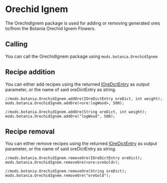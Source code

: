 # Orechid Ignem

The OrechidIgnem package is used for adding or removing generated ores to/from the Botania Orechid Ignem Flowers.

## Calling
You can call the OrechidIgnem package using `mods.botania.OrechidIgnem`

## Recipe addition

You can either add recipes using the returned [IOreDictEntry](/Vanilla/OreDict/IOreDictEntry/) as output parameter, or the name of said oreDictEntry as string.

```zenscript
//mods.botania.OrechidIgnem.addOre(IOreDictEntry oreDict, int weight);
mods.botania.OrechidIgnem.addOre(<ore:logWood>, 500);

//mods.botania.OrechidIgnem.addOre(String oreDict, int weight);
mods.botania.OrechidIgnem.addOre("logWood", 500);
```

## Recipe removal

You can either remove recipes using the returned [IOreDictEntry](/Vanilla/OreDict/IOreDictEntry/) as output parameter, or the name of said oreDictEntry as string.

```zenscript
//mods.botania.OrechidIgnem.removeOre(IOreDictEntry oreDict);
mods.botania.OrechidIgnem.removeOre(<ore:oreGold>);

//mods.botania.OrechidIgnem.removeOre(String oreDict);
mods.botania.OrechidIgnem.removeOre("oreGold");
```